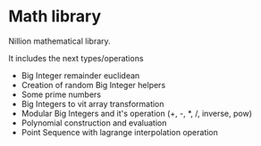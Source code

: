 # Math library

Nillion mathematical library.

It includes the next types/operations

* Big Integer remainder euclidean
* Creation of random Big Integer helpers
* Some prime numbers
* Big Integers to vit array transformation
* Modular Big Integers and it's operation (+, -, *, /, inverse, pow)
* Polynomial construction and evaluation
* Point Sequence with lagrange interpolation operation